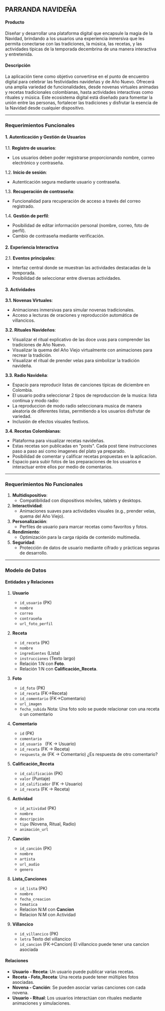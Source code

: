 ## PARRANDA NAVIDEÑA

#### **Producto**

Diseñar y desarrollar una plataforma digital que encapsule la magia de la Navidad, brindando a los usuarios una experiencia inmersiva que les permita conectarse con las tradiciones, la música, las recetas, y las actividades típicas de la temporada decembrina de una manera interactiva y entretenida.

#### **Descripción**

La aplicación tiene como objetivo convertirse en el punto de encuentro digital para celebrar las festividades navideñas y de Año Nuevo. Ofrecerá una amplia variedad de funcionalidades, desde novenas virtuales animadas y recetas tradicionales colombianas, hasta actividades interactivas como rituales y música. Este ecosistema digital está diseñado para fomentar la unión entre las personas, fortalecer las tradiciones y disfrutar la esencia de la Navidad desde cualquier dispositivo.

----------

### **Requerimientos Funcionales**

#### **1. Autenticación y Gestión de Usuarios**

1.1. **Registro de usuarios**:

-   Los usuarios deben poder registrarse proporcionando nombre, correo electrónico y contraseña. 

1.2. **Inicio de sesión**:

-   Autenticación segura mediante usuario y contraseña. 

1.3. **Recuperación de contraseña**:

-   Funcionalidad para recuperación de acceso a través del correo registrado. 

1.4. **Gestión de perfil**:

-   Posibilidad de editar información personal (nombre, correo, foto de perfil).
-   Cambio de contraseña mediante verificación.

#### **2. Experiencia Interactiva**

2.1. **Eventos principales**:

-   Interfaz central donde se muestran las actividades destacadas de la temporada.
-   Posibilidad de seleccionar entre diversas actividades.

#### **3. Actividades**

**3.1. Novenas Virtuales**:

-   Animaciones inmersivas para simular novenas tradicionales.
-   Acceso a lecturas de oraciones y reproducción automática de villancicos.

**3.2. Rituales Navideños**:

-   Visualizar el ritual explicativo de las doce uvas para comprender las tradiciones de Año Nuevo.
-   Visualizar la quema del Año Viejo virtualmente con animaciones para recrear la tradición.
-   Visualizar el ritual de prender velas para simbolizar la tradición navideña.

**3.3. Radio Navideña**:

-   Espacio para reproducir listas de canciones típicas de diciembre en Colombia.
-   El usuario podra seleccionar 2 tipos de reproduccion de la musica: lista continua y modo radio:
  - La reproduccion de modo radio seleccionara musica de manera aleatoria de diferentes listas, permitiendo a los usuarios disfrutar de variedad.
-   Inclusión de efectos visuales festivos.

**3.4. Recetas Colombianas**:

-   Plataforma para visualizar recetas navideñas.
-   Estas recetas son publicadas en "posts". Cada post tiene instrucciones paso a paso asi como imagenes del plato ya preparado.
-   Posibilidad de comentar y calificar recetas propuestas en la aplicacion.
-   Espacio para subir fotos de las preparaciones de los usuarios e interactuar entre ellos por medio de comentarios.

----------

### **Requerimientos No Funcionales**

1.  **Multidispositivo**:
    -   Compatibilidad con dispositivos móviles, tablets y desktops.
2.  **Interactividad**:
    -   Animaciones suaves para actividades visuales (e.g., prender velas, quema del Año Viejo).
3.  **Personalización**:
    -   Perfiles de usuario para marcar recetas como favoritos y fotos.
4.  **Rendimiento**:
    -   Optimización para la carga rápida de contenido multimedia.
5.  **Seguridad**:
    -   Protección de datos de usuario mediante cifrado y prácticas seguras de desarrollo.

----------

### **Modelo de Datos**

#### **Entidades y Relaciones**

1.  **Usuario**
    
    -   `id_usuario` (PK)
    -   `nombre`
    -   `correo`
    -   `contraseña`
    -   `url_foto_perfil`

2.  **Receta**
    
    -   `id_receta` (PK)
    -   `nombre`
    -   `ingredientes` (Lista)
    -   `instrucciones` (Texto largo)
    -   Relación 1:N con **Foto**.
    -   Relación 1:N con **Calificación_Receta**.

3.  **Foto**
    
    -   `id_foto` (PK)
    -   `id_receta` (FK->Receta)
    -   `id_comentario` (FK->Comentario)
    -   `url_imagen`
    -   `fecha_subida`
    Nota: Una foto solo se puede relacionar con una receta o un comentario

4. **Comentario**
    -   `id` (PK)
    -   `comentario`
    -   `id_usuario ` (FK -> Usuario)
    -   `id_receta` (FK -> Receta)
    -   `respuesta_de` (FK -> Comentario) ¿Es respuesta de otro comentario?

5.  **Calificación_Receta**    
    -   `id_calificación` (PK)
    -   `valor` (Puntaje)
    -   `id_calificador` (FK -> Usuario)
    -   `id_receta` (FK -> Receta)
  
6.  **Actividad** 
    -   `id_actividad` (PK)
    -   `nombre`
    -   `descripción`
    -   `tipo` (Novena, Ritual, Radio)
    -   `animación_url`

7.  **Canción** 
    -   `id_canción` (PK)
    -   `nombre`
    -   `artista`
    -   `url_audio`
    -   `genero`

8. **Lista_Canciones**
    -   `id_lista` (PK)
    -   `nombre`
    -   `fecha_creacion`
    -   `tematica`
    -   Relacion N:M con **Cancion**
    -   Relacion N:M con Actividad

9. **Villancico**
    -   `id_villancico` (PK)
    -   `letra` Texto del villancico
    -   `id_cancion` (FK->Cancion) El villancico puede tener una cancion asociada

#### **Relaciones**

-   **Usuario - Receta**: Un usuario puede publicar varias recetas.
-   **Receta - Foto_Receta**: Una receta puede tener múltiples fotos asociadas.
-   **Novena - Canción**: Se pueden asociar varias canciones con cada novena.
-   **Usuario - Ritual**: Los usuarios interactúan con rituales mediante animaciones y simulaciones.
